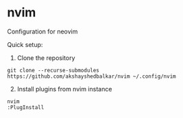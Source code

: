 # nvim
Configuration for neovim

Quick setup:

1) Clone the repository
```
git clone --recurse-submodules https://github.com/akshayshedbalkar/nvim ~/.config/nvim
```

2) Install plugins from nvim instance
```
nvim
:PlugInstall
```
